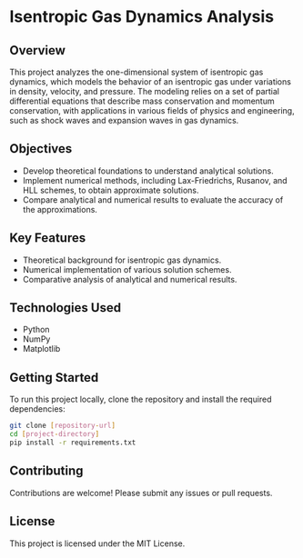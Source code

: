 # Isentropic Gas Dynamics Analysis

## Overview
This project analyzes the one-dimensional system of isentropic gas dynamics, which models the behavior of an isentropic gas under variations in density, velocity, and pressure. The modeling relies on a set of partial differential equations that describe mass conservation and momentum conservation, with applications in various fields of physics and engineering, such as shock waves and expansion waves in gas dynamics.

## Objectives
- Develop theoretical foundations to understand analytical solutions.
- Implement numerical methods, including Lax-Friedrichs, Rusanov, and HLL schemes, to obtain approximate solutions.
- Compare analytical and numerical results to evaluate the accuracy of the approximations.

## Key Features
- Theoretical background for isentropic gas dynamics.
- Numerical implementation of various solution schemes.
- Comparative analysis of analytical and numerical results.

## Technologies Used
- Python
- NumPy
- Matplotlib

## Getting Started
To run this project locally, clone the repository and install the required dependencies:

```bash
git clone [repository-url]
cd [project-directory]
pip install -r requirements.txt
```

## Contributing
Contributions are welcome! Please submit any issues or pull requests.

## License
This project is licensed under the MIT License.
